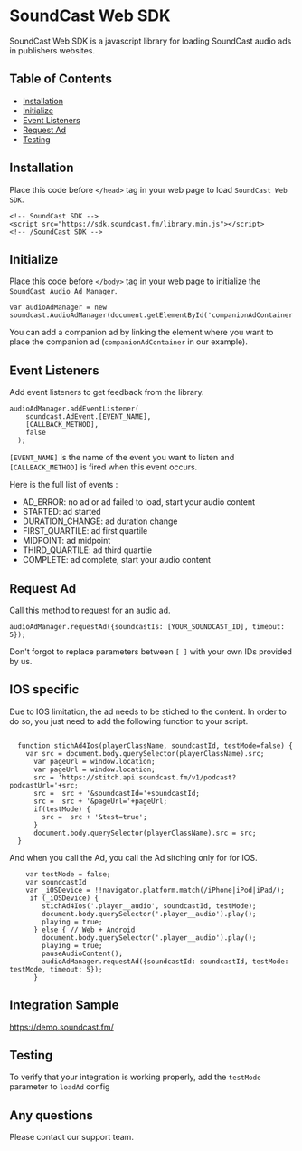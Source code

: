 # SoundCast Web SDK
SoundCast Web SDK is a javascript library for loading SoundCast audio ads in publishers websites.

## Table of Contents

* [Installation](#installation)
* [Initialize](#initialize)
* [Event Listeners](#event-listeners)
* [Request Ad](#request-ad)
* [Testing](#testing)

## Installation

Place this code before `</head>` tag in your web page to load `SoundCast Web SDK`.

```
<!-- SoundCast SDK -->
<script src="https://sdk.soundcast.fm/library.min.js"></script>
<!-- /SoundCast SDK -->
```

## Initialize

Place this code before `</body>` tag in your web page to initialize the `SoundCast Audio Ad Manager`.

```
var audioAdManager = new soundcast.AudioAdManager(document.getElementById('companionAdContainer'));
```

You can add a companion ad by linking the element where you want to place the companion ad (`companionAdContainer` in our example).

## Event Listeners

Add event listeners to get feedback from the library.

```
audioAdManager.addEventListener(
    soundcast.AdEvent.[EVENT_NAME],
    [CALLBACK_METHOD],
    false
  );
```

`[EVENT_NAME]` is the name of the event you want to listen and `[CALLBACK_METHOD]` is fired when this event occurs.

Here is the full list of events :
* AD_ERROR: no ad or ad failed to load, start your audio content
* STARTED: ad started
* DURATION_CHANGE: ad duration change
* FIRST_QUARTILE: ad first quartile
* MIDPOINT: ad midpoint
* THIRD_QUARTILE: ad third quartile
* COMPLETE: ad complete, start your audio content

## Request Ad

Call this method to request for an audio ad.

```
audioAdManager.requestAd({soundcastIs: [YOUR_SOUNDCAST_ID], timeout: 5});
```

Don't forgot to replace parameters between `[ ]` with your own IDs provided by us.

## IOS specific
Due to IOS limitation, the ad needs to be stiched to the content. In order to do so, you just need to add the following function to your script.

```

  function stichAd4Ios(playerClassName, soundcastId, testMode=false) {
    var src = document.body.querySelector(playerClassName).src;
      var pageUrl = window.location;
      var pageUrl = window.location;
      src = 'https://stitch.api.soundcast.fm/v1/podcast?podcastUrl='+src;
      src =  src + '&soundcastId='+soundcastId;
      src =  src + '&pageUrl='+pageUrl;
      if(testMode) {
        src =  src + '&test=true';
      }
      document.body.querySelector(playerClassName).src = src;
  }

```

And when you call the Ad, you call the Ad sitching only for for IOS.

```
    var testMode = false;
    var soundcastId
    var _iOSDevice = !!navigator.platform.match(/iPhone|iPod|iPad/);
     if (_iOSDevice) {
        stichAd4Ios('.player__audio', soundcastId, testMode);
        document.body.querySelector('.player__audio').play();
        playing = true;
      } else { // Web + Android
        document.body.querySelector('.player__audio').play();
        playing = true;
        pauseAudioContent();
        audioAdManager.requestAd({soundcastId: soundcastId, testMode: testMode, timeout: 5});
      }
```


## Integration Sample 

https://demo.soundcast.fm/

## Testing

To verify that your integration is working properly, add the `testMode` parameter to `loadAd` config

## Any questions

Please contact our support team.
